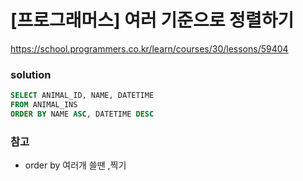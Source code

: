 # [프로그래머스] 여러 기준으로 정렬하기
https://school.programmers.co.kr/learn/courses/30/lessons/59404

### solution
```SQL
SELECT ANIMAL_ID, NAME, DATETIME
FROM ANIMAL_INS
ORDER BY NAME ASC, DATETIME DESC

```

### 참고
- order by 여러개 쓸땐 ,찍기